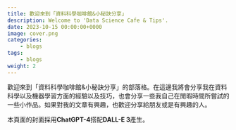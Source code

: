 ```yaml
---
title: 歡迎來到「資料科學咖啡館&小秘訣分享」
description: Welcome to 'Data Science Cafe & Tips'.
date: 2023-10-15 00:00:00+0000
image: cover.png
categories:
    - blogs
tags:
    - blogs
weight: 2 
---
```


歡迎來到「資料科學咖啡館&小秘訣分享」的部落格。在這邊我將會分享我在資料科學以及機器學習方面的經驗以及技巧，也會分享一些我自己在閒暇時間所嘗試的一些小作品。如果對我的文章有興趣，也歡迎分享給朋友或是有興趣的人。

本頁面的封面採用**ChatGPT-4**搭配**DALL-E 3**產生。
